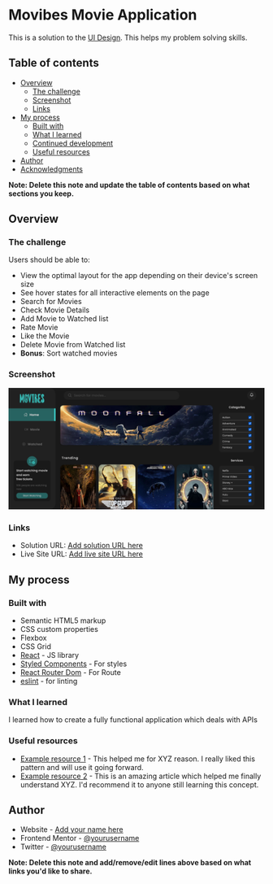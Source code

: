 # Movibes Movie Application

This is a solution to the [UI Design](https://www.figma.com/file/lBPMzecfIv2qIN2uCVBeoD/Movibes-Website-(Community)?type=design&node-id=158-2&mode=design&t=T3dDdIjRmZZck3OP-0). This helps my problem solving skills. 

## Table of contents

- [Overview](#overview)
  - [The challenge](#the-challenge)
  - [Screenshot](#screenshot)
  - [Links](#links)
- [My process](#my-process)
  - [Built with](#h)
  - [What I learned](#what-i-learned)
  - [Continued development](#continued-development)
  - [Useful resources](#useful-resources)
- [Author](#author)
- [Acknowledgments](#acknowledgments)

**Note: Delete this note and update the table of contents based on what sections you keep.**

## Overview

### The challenge

Users should be able to:

- View the optimal layout for the app depending on their device's screen size
- See hover states for all interactive elements on the page
- Search for Movies
- Check Movie Details
- Add Movie to Watched list
- Rate Movie 
- Like the Movie
- Delete Movie from Watched list
- **Bonus**: Sort watched movies

### Screenshot

![](./src/assets/images/Movibes.png)


### Links

- Solution URL: [Add solution URL here](https://your-solution-url.com)
- Live Site URL: [Add live site URL here](https://your-live-site-url.com)

## My process

### Built with

- Semantic HTML5 markup
- CSS custom properties
- Flexbox
- CSS Grid
- [React](https://reactjs.org/) - JS library
- [Styled Components](https://styled-components.com/) - For styles
- [React Router Dom](https://reactrouter.com/) - For Route
- [eslint](https://eslint.org/) - for linting


### What I learned

I learned how to create a fully functional application which deals with APIs


### Useful resources

- [Example resource 1](https://www.example.com) - This helped me for XYZ reason. I really liked this pattern and will use it going forward.
- [Example resource 2](https://www.example.com) - This is an amazing article which helped me finally understand XYZ. I'd recommend it to anyone still learning this concept.

## Author

- Website - [Add your name here](https://www.your-site.com)
- Frontend Mentor - [@yourusername](https://www.frontendmentor.io/profile/yourusername)
- Twitter - [@yourusername](https://www.twitter.com/yourusername)

**Note: Delete this note and add/remove/edit lines above based on what links you'd like to share.**



